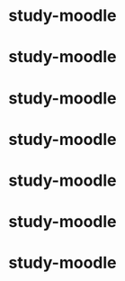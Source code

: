 # study-moodle
# study-moodle
# study-moodle
# study-moodle
# study-moodle
# study-moodle
# study-moodle
